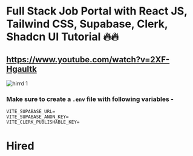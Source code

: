 # Full Stack Job Portal with React JS, Tailwind CSS, Supabase, Clerk, Shadcn UI Tutorial 🔥🔥
## https://www.youtube.com/watch?v=2XF-HgauItk
![hirrd 1](https://github.com/user-attachments/assets/1da23b25-1f29-4402-be74-03685d9b732d)

### Make sure to create a `.env` file with following variables -

```
VITE_SUPABASE_URL=
VITE_SUPABASE_ANON_KEY=
VITE_CLERK_PUBLISHABLE_KEY=
```
# Hired
